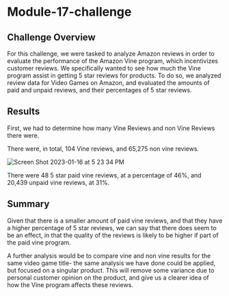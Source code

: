 # Module-17-challenge

## Challenge Overview
For this challenge, we were tasked to analyze Amazon reviews in order to evaluate the performance of the Amazon Vine program, which incentivizes customer reviews. We specifically wanted to see how much the Vine program assist in getting 5 star reviews for products. To do so, we analyzed review data for Video Games on Amazon, and evaluated the amounts of paid and unpaid reviews, and their percentages of 5 star reviews.

## Results

First, we had to determine how many Vine Reviews and non Vine Reviews there were. 

There were, in total, 104 Vine reviews, and 65,275 non vine reviews. 

![Screen Shot 2023-01-16 at 5 23 34 PM](https://user-images.githubusercontent.com/112847821/212789492-2224bec3-c842-4033-b299-6178eaa09733.png)

There were 48 5 star paid vine reviews, at a percentage of 46%, and 20,439 unpaid vine reviews, at 31%. 

## Summary

Given that there is a smaller amount of paid vine reviews, and that they have a higher percentage of 5 star reviews, we can say that there does seem to be an effect, in that the quality of the reviews is likely to be higher if part of the paid vine program.

A further analysis would be to compare vine and non vine results for the same video game title- the same analysis we have done could be applied, but focused on a singular product. This will remove some variance due to personal customer opinion on the product, and give us a clearer idea of how the Vine program affects these reviews. 
